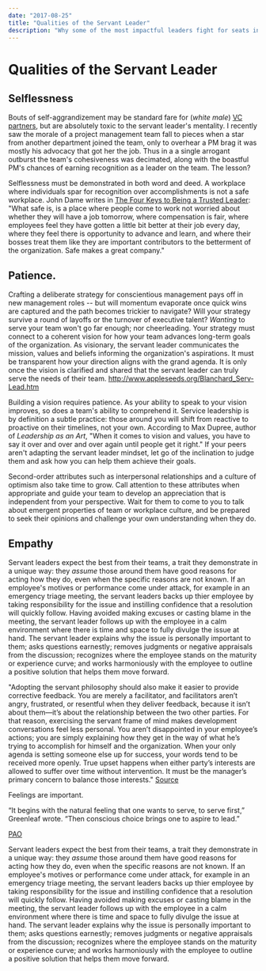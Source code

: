 ```yaml
---
date: "2017-08-25"
title: "Qualities of the Servant Leader"
description: "Why some of the most impactful leaders fight for seats in the back of the room."
---
```


# Qualities of the Servant Leader

## Selflessness
Bouts of self-aggrandizement may be standard fare for (*white male*) [VC partners](#ellen-pow), but are absolutely toxic to the servant leader's mentality.  I recently saw the morale of a project management team fall to pieces when a star from another department joined the team, only to overhear a PM brag it was mostly his advocacy that got her the job.  Thus in a a single arrogant outburst the team's cohesiveness was decimated, along with the boastful PM's chances of earning recognition as a leader on the team.  The lesson?  

Selflessness must be demonstrated in both word and deed.  A workplace where individuals spar for recognition over accomplishments is not a safe workplace.  John Dame writes in [The Four Keys to Being a Trusted Leader](#): 
	"What safe is, is a place where people come to work not worried about whether they will have a job tomorrow, where compensation is fair, where employees feel they have gotten a little bit better at their job every day, where they feel there is opportunity to advance and learn, and where their bosses treat them like they are important contributors to the betterment of the organization.  Safe makes a great company."

## Patience.
Crafting a deliberate strategy for conscientious management pays off in new management roles -- but will momentum evaporate once quick wins are captured and the path becomes trickier to navigate?  Will your strategy survive a round of layoffs or the turnover of executive talent?  *Wanting* to serve your team won't go far enough;  nor cheerleading. Your strategy must connect to a coherent vision for how your team advances long-term goals of the organization.  As visionary, the servant leader communicates the mission, values and beliefs informing the organization's aspirations.  It must be transparent how your direction aligns with the grand agenda.  It is only once the vision is clarified and shared that the servant leader can truly serve the needs of their team.  http://www.appleseeds.org/Blanchard_Serv-Lead.htm

Building a vision requires patience.  As your ability to speak to your vision improves, so does a team's ability to comprehend it.  Service leadership is by definition a subtle practice: those around you will shift from reactive to proactive on their timelines, not your own.  According to Max Dupree, author of *Leadership as an Art*, "When it comes to vision and values, you have to say it over and over and over again until people get it right." If your peers aren't adapting the servant leader mindset, let go of the inclination to judge them and ask how you can help them achieve their goals.  

Second-order attributes such as interpersonal relationships and a culture of optimism also take time to grow.  Call attention to these attributes when appropriate and guide your team to develop an appreciation that is independent from your perspective.  Wait for them to come to you to talk about emergent properties of team or workplace culture, and be prepared to seek their opinions and challenge your own understanding when they do.

## Empathy
Servant leaders expect the best from their teams, a trait they demonstrate in a unique way: they *assume* those around them have good reasons for acting how they do, even when the specific reasons are not known.  If an employee's motives or performance come under attack, for example in an emergency triage meeting, the servant leaders backs up thier employee by taking responsibility for the issue and instilling confidence that a resolution will quickly follow.  Having avoided making excuses or casting blame in the meeting, the servant leader follows up with the employee in a calm environment where there is time and space to fully divulge the issue at hand.  The servant leader explains why the issue is personally important to them; asks questions earnestly; removes judgments or negative appraisals from the discussion; recognizes where the employee stands on the maturity or experience curve; and works harmoniously with the employee to outline a positive solution that helps them move forward.

 "Adopting the servant philosophy should also make it easier to provide corrective feedback. You are merely a facilitator, and facilitators aren’t angry, frustrated, or resentful when they deliver feedback, because it isn’t about them—it’s about the relationship between the two other parties. For that reason, exercising the servant frame of mind makes development conversations feel less personal. You aren’t disappointed in your employee’s actions; you are simply explaining how they get in the way of what he’s trying to accomplish for himself and the organization. When your only agenda is setting someone else up for success, your words tend to be received more openly. True upset happens when either party’s interests are allowed to suffer over time without intervention. It must be the manager’s primary concern to balance those interests." [Source](https://hbr.org/2015/09/new-managers-need-a-philosophy-about-how-theyll-lead?referral=03758&cm_vc=rr_item_page.top_right)

Feelings are important.

“It begins with the natural feeling that one wants to serve, to serve first,” Greenleaf wrote. “Then conscious choice brings one to aspire to lead.”

[PAO](https://www.thecut.com/2017/08/ellen-pao-silicon-valley-sexism-reset-excerpt.html)

Servant leaders expect the best from their teams, a trait they demonstrate in a unique way: they *assume* those around them have good reasons for acting how they do, even when the specific reasons are not known.  If an employee's motives or performance come under attack, for example in an emergency triage meeting, the servant leaders backs up thier employee by taking responsibility for the issue and instilling confidence that a resolution will quickly follow.  Having avoided making excuses or casting blame in the meeting, the servant leader follows up with the employee in a calm environment where there is time and space to fully divulge the issue at hand.  The servant leader explains why the issue is personally important to them; asks questions earnestly; removes judgments or negative appraisals from the discussion; recognizes where the employee stands on the maturity or experience curve; and works harmoniously with the employee to outline a positive solution that helps them move forward.